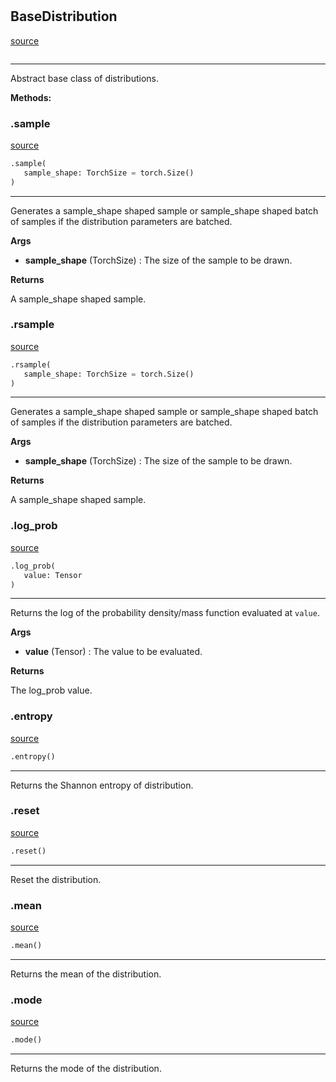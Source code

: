#


## BaseDistribution
[source](https://github.com/RLE-Foundation/Hsuanwu\blob\main\hsuanwu/xplore/distribution/base.py\#L6)
```python 

```


---
Abstract base class of distributions.


**Methods:**


### .sample
[source](https://github.com/RLE-Foundation/Hsuanwu\blob\main\hsuanwu/xplore/distribution/base.py\#L14)
```python
.sample(
   sample_shape: TorchSize = torch.Size()
)
```

---
Generates a sample_shape shaped sample or sample_shape shaped batch of
samples if the distribution parameters are batched.


**Args**

* **sample_shape** (TorchSize) : The size of the sample to be drawn.


**Returns**

A sample_shape shaped sample.

### .rsample
[source](https://github.com/RLE-Foundation/Hsuanwu\blob\main\hsuanwu/xplore/distribution/base.py\#L26)
```python
.rsample(
   sample_shape: TorchSize = torch.Size()
)
```

---
Generates a sample_shape shaped sample or sample_shape shaped batch of
samples if the distribution parameters are batched.


**Args**

* **sample_shape** (TorchSize) : The size of the sample to be drawn.


**Returns**

A sample_shape shaped sample.

### .log_prob
[source](https://github.com/RLE-Foundation/Hsuanwu\blob\main\hsuanwu/xplore/distribution/base.py\#L38)
```python
.log_prob(
   value: Tensor
)
```

---
Returns the log of the probability density/mass function evaluated at `value`.


**Args**

* **value** (Tensor) : The value to be evaluated.


**Returns**

The log_prob value.

### .entropy
[source](https://github.com/RLE-Foundation/Hsuanwu\blob\main\hsuanwu/xplore/distribution/base.py\#L49)
```python
.entropy()
```

---
Returns the Shannon entropy of distribution.

### .reset
[source](https://github.com/RLE-Foundation/Hsuanwu\blob\main\hsuanwu/xplore/distribution/base.py\#L53)
```python
.reset()
```

---
Reset the distribution.

### .mean
[source](https://github.com/RLE-Foundation/Hsuanwu\blob\main\hsuanwu/xplore/distribution/base.py\#L57)
```python
.mean()
```

---
Returns the mean of the distribution.

### .mode
[source](https://github.com/RLE-Foundation/Hsuanwu\blob\main\hsuanwu/xplore/distribution/base.py\#L61)
```python
.mode()
```

---
Returns the mode of the distribution.
